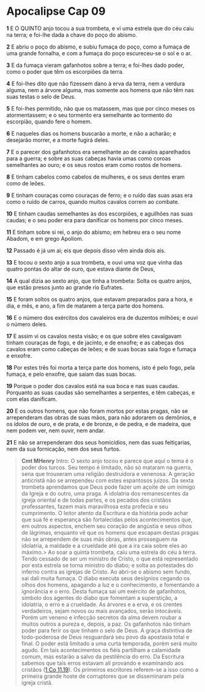 # Apocalipse Cap 09

**1** 	E O QUINTO anjo tocou a sua trombeta, e vi uma estrela que do céu caiu na terra; e foi-lhe dada a chave do poço do abismo.

**2** 	E abriu o poço do abismo, e subiu fumaça do poço, como a fumaça de uma grande fornalha, e com a fumaça do poço escureceu-se o sol e o ar.

**3** 	E da fumaça vieram gafanhotos sobre a terra; e foi-lhes dado poder, como o poder que têm os escorpiões da terra.

**4** 	E foi-lhes dito que não fizessem dano à erva da terra, nem a verdura alguma, nem a árvore alguma, mas somente aos homens que não têm nas suas testas o selo de Deus.

**5** 	E foi-lhes permitido, não que os matassem, mas que por cinco meses os atormentassem; e o seu tormento era semelhante ao tormento do escorpião, quando fere o homem.

**6** 	E naqueles dias os homens buscarão a morte, e não a acharão; e desejarão morrer, e a morte fugirá deles.

**7** 	E o parecer dos gafanhotos era semelhante ao de cavalos aparelhados para a guerra; e sobre as suas cabeças havia umas como coroas semelhantes ao ouro; e os seus rostos eram como rostos de homens.

**8** 	E tinham cabelos como cabelos de mulheres, e os seus dentes eram como de leões.

**9** 	E tinham couraças como couraças de ferro; e o ruído das suas asas era como o ruído de carros, quando muitos cavalos correm ao combate.

**10** 	E tinham caudas semelhantes às dos escorpiões, e aguilhões nas suas caudas; e o seu poder era para danificar os homens por cinco meses.

**11** 	E tinham sobre si rei, o anjo do abismo; em hebreu era o seu nome Abadom, e em grego Apoliom.

**12** 	Passado é já um ai; eis que depois disso vêm ainda dois ais.

**13** 	E tocou o sexto anjo a sua trombeta, e ouvi uma voz que vinha das quatro pontas do altar de ouro, que estava diante de Deus,

**14** 	A qual dizia ao sexto anjo, que tinha a trombeta: Solta os quatro anjos, que estão presos junto ao grande rio Eufrates.

**15** 	E foram soltos os quatro anjos, que estavam preparados para a hora, e dia, e mês, e ano, a fim de matarem a terça parte dos homens.

**16** 	E o número dos exércitos dos cavaleiros era de duzentos milhões; e ouvi o número deles.

**17** 	E assim vi os cavalos nesta visão; e os que sobre eles cavalgavam tinham couraças de fogo, e de jacinto, e de enxofre; e as cabeças dos cavalos eram como cabeças de leões; e de suas bocas saía fogo e fumaça e enxofre.

**18** 	Por estes três foi morta a terça parte dos homens, isto é pelo fogo, pela fumaça, e pelo enxofre, que saíam das suas bocas.

**19** 	Porque o poder dos cavalos está na sua boca e nas suas caudas. Porquanto as suas caudas são semelhantes a serpentes, e têm cabeças, e com elas danificam.

**20** 	E os outros homens, que não foram mortos por estas pragas, não se arrependeram das obras de suas mãos, para não adorarem os demônios, e os ídolos de ouro, e de prata, e de bronze, e de pedra, e de madeira, que nem podem ver, nem ouvir, nem andar.

**21** 	E não se arrependeram dos seus homicídios, nem das suas feitiçarias, nem da sua fornicação, nem dos seus furtos.


> **Cmt MHenry** Intro: O sexto anjo tocou e parece que aqui o tema é o poder dos turcos. Seu tempo é limitado, não só mataram na guerra, sena que trouxeram uma religião destruidora e venenosa. A geração anticristã não se arrependeu com estes espantosos juízos. Da sexta trombeta aprendamos que Deus pode fazer um açoite de um inimigo da Igreja e do outro, uma praga. A idolatria dos remanescentes da igreja oriental e de todas partes, e os pecados dos cristãos professantes, fazem mais maravilhosa esta profecia e seu cumprimento. O leitor atento da Escritura e da história pode achar que sua fé e esperança são fortalecidas pelos acontecimentos que, em outros aspectos, enchem seu coração de angústia e seus olhos de lágrimas, enquanto vê que os homens que escapam destas pragas não se arrependem de suas más obras, antes prosseguem na idolatria, a maldade e a crueldade até que a ira caia sobre eles ao máximo.> Ao soar a quinta trombeta, caiu uma estrela do céu à terra. Tendo cessado de ser um ministro de Cristo, o que está representado por esta estrela se torna ministro do diabo; e solta as potestades do inferno contra as igrejas de Cristo. Ao abri-se o abismo sem fundo, sai dali muita fumaça. O diabo executa seus desígnios cegando os olhos dos homens, apagando a luz e o conhecimento, e fomentando a ignorância e o erro. Desta fumaça sai um exército de gafanhotos, símbolo dos agentes do diabo que fomentam a superstição, a idolatria, o erro e a crueldade. As árvores e a erva, e os crentes verdadeiros, sejam novos ou mais avançados, serão intocáveis. Porém um veneno e infecção secretos da alma devem roubar a muitos outros a pureza e, depois, a paz. Os gafanhotos não tinham poder para ferir os que tinham o selo de Deus. A graça distintiva de todo-poderosa de Deus resguardará seu povo da apostasia total e final. O poder está limitado a uma curta temporada, porém será muito agudo. Em tais acontecimentos os fiéis partilham a calamidade comum, mas estarão a salvo da pestilência do erro. Da Escritura sabemos que tais erros estavam ali provando e examinando aos cristãos ([1 Co 11.19](../46N-1Co/11.md#19)). Os primeiros escritores referem-se a isso como a primeira grande hoste de corruptores que se disseminaram pela igreja cristã.